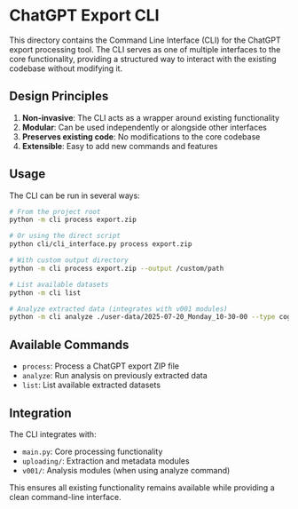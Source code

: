# ChatGPT Export CLI

This directory contains the Command Line Interface (CLI) for the ChatGPT export processing tool. The CLI serves as one of multiple interfaces to the core functionality, providing a structured way to interact with the existing codebase without modifying it.

## Design Principles

1. **Non-invasive**: The CLI acts as a wrapper around existing functionality
2. **Modular**: Can be used independently or alongside other interfaces
3. **Preserves existing code**: No modifications to the core codebase
4. **Extensible**: Easy to add new commands and features

## Usage

The CLI can be run in several ways:

```bash
# From the project root
python -m cli process export.zip

# Or using the direct script
python cli/cli_interface.py process export.zip

# With custom output directory
python -m cli process export.zip --output /custom/path

# List available datasets
python -m cli list

# Analyze extracted data (integrates with v001 modules)
python -m cli analyze ./user-data/2025-07-20_Monday_10-30-00 --type cognitive
```

## Available Commands

- `process`: Process a ChatGPT export ZIP file
- `analyze`: Run analysis on previously extracted data
- `list`: List available extracted datasets

## Integration

The CLI integrates with:
- `main.py`: Core processing functionality
- `uploading/`: Extraction and metadata modules
- `v001/`: Analysis modules (when using analyze command)

This ensures all existing functionality remains available while providing a clean command-line interface.
